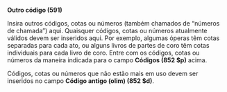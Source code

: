 **Outro código (591)**

Insira outros códigos, cotas ou números (também chamados de “números de chamada”) aqui. Quaisquer códigos, cotas ou números atualmente válidos devem ser inseridos aqui. Por exemplo, algumas óperas têm cotas separadas para cada ato, ou alguns livros de partes de coro têm cotas individuais para cada livro de coro. Entre com os códigos, cotas ou números da maneira indicada para o campo **Códigos (852 $p)** acima.   
  
Códigos, cotas ou números que não estão mais em uso devem ser inseridos no campo **Código antigo (olim) (852 $d)**.